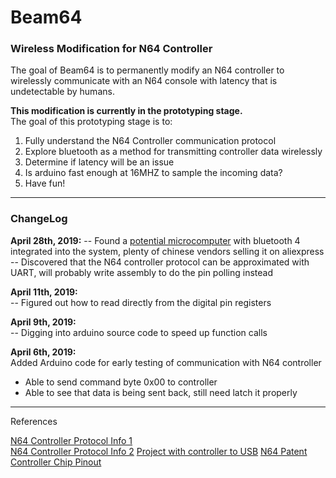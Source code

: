 # Beam64
### Wireless Modification for N64 Controller  
The goal of Beam64 is to permanently modify an N64 controller to wirelessly communicate with an N64 console with latency that is undetectable by humans.  

**This modification is currently in the prototyping stage.**  
The goal of this prototyping stage is to:  
1. Fully understand the N64 Controller communication protocol
2. Explore bluetooth as a method for transmitting controller data wirelessly
3. Determine if latency will be an issue
4. Is arduino fast enough at 16MHZ to sample the incoming data?
5. Have fun!




---

### ChangeLog
**April 28th, 2019:**
-- Found a [potential microcomputer](http://www.ti.com/product/CC2541) with bluetooth 4 integrated into the system, plenty of chinese vendors selling it on aliexpress
-- Discovered that the N64 controller protocol can be approximated with UART, will probably write assembly to do the pin polling instead

**April 11th, 2019:**  
-- Figured out how to read directly from the digital pin registers  

**April 9th, 2019:**  
-- Digging into arduino source code to speed up function calls  

**April 6th, 2019:**  
Added Arduino code for early testing of communication with N64 controller   
- Able to send command byte 0x00 to controller
- Able to see that data is being sent back, still need latch it properly  

---  


References

[N64 Controller Protocol Info 1](http://afermiano.com/index.php/n64-controller-protocol)  
[N64 Controller Protocol Info 2](https://kthompson.gitlab.io/2016/07/26/n64-controller-protocol.html) 
[Project with controller to USB](https://os.mbed.com/users/fomartin/notebook/n64-controller-interface/) 
[N64 Patent](https://patentimages.storage.googleapis.com/a0/db/08/11d1c70ea3e80b/US6454652.pdf)  
[Controller Chip Pinout](https://bitbuilt.net/forums/index.php?threads/official-controller-chip-pinout.58/)  



[Prototype_Block_Diagram]: .\Diagrams\Exports\System_High_Level.png